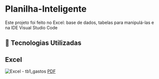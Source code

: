 # Planilha-Inteligente

Este projeto foi feito no Excel: base de dados, tabelas para manipulá-las e na IDE Visual Studio Code 
## 🤖 Tecnologias Utilizadas
## Excel

![Excel - tb1_gastos](https://1drv.ms/i/c/d1985b4ad9b8685a/ESLMWzYVOIJNl70LhTyzXZkBUysMpSL6jMWKK8ag9oRCaw?e=1UK1n6)
[PDF](https://1drv.ms/x/c/d1985b4ad9b8685a/EUn6smxKhJhMmQYvfcsxPf4B4VWsDV85t9neNNC--G6vLA?e=ElT9Sl)

[^1]: Último Desafio de Projeto com o Expert Felipe Aguiar - Bootcamp Caixa - IA Generativa com Microsoft Copilot. 
